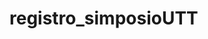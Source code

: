 # registro_simposioUTT
<!DOCTYPE html>
<html lang="es">
<head>
    <meta charset="UTF-8">
    <meta name="viewport" content="width=device-width, initial-scale=1.0">
    <title>Registro - Programa de Conferencias y Talleres Alimentos</title>
    <link href="https://cdn.jsdelivr.net/npm/bootstrap@5.3.0-alpha1/dist/css/bootstrap.min.css" rel="stylesheet">
    <link rel="stylesheet" href="https://cdnjs.cloudflare.com/ajax/libs/font-awesome/6.4.0/css/all.min.css">
    <style>
        :root {
            --primary: #2c5aa0;
            --secondary: #3a7bd5;
            --accent: #ff7e5f;
            --light: #f8f9fa;
            --dark: #343a40;
            --success: #28a745;
            --danger: #dc3545;
            --warning: #ffc107;
        }
        
        body {
            background: linear-gradient(135deg, #f5f7fa 0%, #e4edf5 100%);
            font-family: 'Segoe UI', Tahoma, Geneva, Verdana, sans-serif;
            color: #333;
            line-height: 1.6;
        }
        
        .container {
            max-width: 1200px;
        }
        
        .header {
            background: linear-gradient(135deg, var(--primary) 0%, var(--secondary) 100%);
            color: white;
            padding: 2.5rem 2rem;
            border-radius: 15px;
            margin-bottom: 2rem;
            box-shadow: 0 10px 30px rgba(0,0,0,0.1);
            position: relative;
            overflow: hidden;
        }
        
        .header::before {
            content: "";
            position: absolute;
            top: 0;
            left: 0;
            right: 0;
            bottom: 0;
            background: url('data:image/svg+xml;utf8,<svg xmlns="http://www.w3.org/2000/svg" viewBox="0 0 100 100" preserveAspectRatio="none"><path d="M0,0 L100,0 L100,100 Z" fill="rgba(255,255,255,0.1)"/></svg>');
            background-size: cover;
        }
        
        .header-content {
            position: relative;
            z-index: 1;
        }
        
        .card {
            border-radius: 12px;
            box-shadow: 0 5px 15px rgba(0,0,0,0.05);
            margin-bottom: 1.5rem;
            border: none;
            transition: transform 0.3s ease, box-shadow 0.3s ease;
        }
        
        .card:hover {
            transform: translateY(-5px);
            box-shadow: 0 10px 25px rgba(0,0,0,0.1);
        }
        
        .card-header {
            background: linear-gradient(135deg, var(--secondary) 0%, var(--primary) 100%);
            color: white;
            border-radius: 12px 12px 0 0 !important;
            padding: 1.2rem 1.5rem;
            font-weight: 600;
        }
        
        .btn-primary {
            background: linear-gradient(135deg, var(--secondary) 0%, var(--primary) 100%);
            border: none;
            padding: 0.7rem 1.5rem;
            font-weight: 600;
            border-radius: 8px;
            transition: all 0.3s ease;
        }
        
        .btn-primary:hover {
            transform: translateY(-2px);
            box-shadow: 0 5px 15px rgba(58, 123, 213, 0.4);
        }
        
        .taller-card {
            transition: all 0.3s ease;
            cursor: pointer;
            height: 100%;
        }
        
        .taller-card:hover {
            transform: translateY(-5px);
        }
        
        .taller-selected {
            border: 2px solid var(--secondary);
            background-color: #f0f7ff;
        }
        
        .taller-full {
            background-color: #fff5f5;
            border: 1px solid #f5c6cb;
            opacity: 0.8;
        }
        
        .badge-full {
            background-color: var(--danger);
        }
        
        .horario-section {
            margin-bottom: 2rem;
            padding: 1.5rem;
            background-color: white;
            border-radius: 10px;
            box-shadow: 0 3px 10px rgba(0,0,0,0.05);
        }
        
        .horario-title {
            color: var(--primary);
            border-bottom: 2px solid var(--secondary);
            padding-bottom: 0.5rem;
            margin-bottom: 1.5rem;
            font-weight: 700;
        }
        
        .progress {
            height: 10px;
            border-radius: 5px;
        }
        
        /* Estilos para la constancia tipo PowerPoint */
        .constancia-powerpoint {
            background: linear-gradient(135deg, #1a3a6a 0%, #2c5aa0 100%);
            color: white;
            min-height: 600px;
            border-radius: 15px;
            box-shadow: 0 15px 40px rgba(0,0,0,0.3);
            position: relative;
            overflow: hidden;
            display: flex;
            flex-direction: column;
            justify-content: center;
            padding: 3rem;
        }
        
        .constancia-powerpoint::before {
            content: "";
            position: absolute;
            top: 0;
            left: 0;
            right: 0;
            bottom: 0;
            background: 
                radial-gradient(circle at 20% 80%, rgba(255,255,255,0.1) 0%, transparent 50%),
                radial-gradient(circle at 80% 20%, rgba(255,255,255,0.05) 0%, transparent 50%);
            pointer-events: none;
        }
        
        .constancia-logo {
            text-align: center;
            margin-bottom: 2rem;
        }
        
        .logo-circle {
            width: 120px;
            height: 120px;
            background: white;
            border-radius: 50%;
            display: inline-flex;
            align-items: center;
            justify-content: center;
            box-shadow: 0 5px 15px rgba(0,0,0,0.2);
        }
        
        .logo-text {
            color: #2c5aa0;
            font-weight: 800;
            font-size: 1.8rem;
            line-height: 1;
        }
        
        .constancia-title {
            text-align: center;
            margin-bottom: 3rem;
        }
        
        .constancia-main-title {
            font-size: 3.5rem;
            font-weight: 800;
            margin-bottom: 1rem;
            text-transform: uppercase;
            letter-spacing: 2px;
            text-shadow: 2px 2px 4px rgba(0,0,0,0.3);
        }
        
        .constancia-subtitle {
            font-size: 1.8rem;
            font-weight: 300;
            margin-bottom: 0.5rem;
        }
        
        .constancia-institution {
            font-size: 1.4rem;
            font-weight: 600;
            color: #a8d1ff;
        }
        
        .constancia-body {
            text-align: center;
            margin: 2rem 0;
        }
        
        .constancia-to {
            font-size: 1.8rem;
            margin-bottom: 2rem;
            font-weight: 300;
        }
        
        .constancia-name {
            font-size: 2.5rem;
            font-weight: 700;
            margin: 2rem 0;
            padding: 1.5rem;
            background: rgba(255,255,255,0.1);
            border-radius: 10px;
            border: 2px solid rgba(255,255,255,0.2);
            backdrop-filter: blur(10px);
        }
        
        .constancia-text {
            font-size: 1.3rem;
            line-height: 1.6;
            margin-bottom: 1.5rem;
            font-weight: 300;
        }
        
        .constancia-event {
            font-weight: 600;
            color: #a8d1ff;
        }
        
        .constancia-footer {
            margin-top: 3rem;
            text-align: center;
            border-top: 1px solid rgba(255,255,255,0.2);
            padding-top: 2rem;
        }
        
        .constancia-date {
            font-size: 1.2rem;
            font-weight: 300;
        }
        
        .constancia-place {
            font-size: 1.1rem;
            font-weight: 300;
            color: #a8d1ff;
            margin-top: 0.5rem;
        }
        
        footer {
            text-align: center;
            margin-top: 3rem;
            padding: 2rem;
            color: #6c757d;
            font-size: 0.9rem;
            border-top: 1px solid #e9ecef;
        }
        
        .form-label {
            font-weight: 600;
            color: var(--dark);
            margin-bottom: 0.5rem;
        }
        
        .form-control, .form-select {
            border-radius: 8px;
            padding: 0.7rem 1rem;
            border: 1px solid #ced4da;
            transition: all 0.3s ease;
        }
        
        .form-control:focus, .form-select:focus {
            border-color: var(--secondary);
            box-shadow: 0 0 0 0.25rem rgba(58, 123, 213, 0.25);
        }
        
        .step-indicator {
            display: flex;
            justify-content: space-between;
            margin-bottom: 2rem;
            position: relative;
        }
        
        .step-indicator::before {
            content: '';
            position: absolute;
            top: 15px;
            left: 0;
            right: 0;
            height: 2px;
            background-color: #e9ecef;
            z-index: 1;
        }
        
        .step {
            display: flex;
            flex-direction: column;
            align-items: center;
            position: relative;
            z-index: 2;
        }
        
        .step-number {
            width: 35px;
            height: 35px;
            border-radius: 50%;
            background-color: #e9ecef;
            display: flex;
            align-items: center;
            justify-content: center;
            font-weight: 700;
            margin-bottom: 0.5rem;
            color: #6c757d;
        }
        
        .step.active .step-number {
            background-color: var(--primary);
            color: white;
        }
        
        .step.completed .step-number {
            background-color: var(--success);
            color: white;
        }
        
        .step-label {
            font-size: 0.85rem;
            font-weight: 600;
            color: #6c757d;
        }
        
        .step.active .step-label {
            color: var(--primary);
        }
        
        .admin-panel {
            background: linear-gradient(135deg, #f8f9fa 0%, #e9ecef 100%);
            border-radius: 10px;
            padding: 1.5rem;
        }
        
        .taller-info {
            font-size: 0.85rem;
            color: #6c757d;
        }
        
        .seleccionados-container {
            background-color: #f8f9fa;
            border-radius: 10px;
            padding: 1.5rem;
            margin-bottom: 1.5rem;
        }
        
        .seleccionados-list {
            list-style-type: none;
            padding: 0;
        }
        
        .seleccionados-list li {
            padding: 0.5rem 0;
            border-bottom: 1px solid #e9ecef;
        }
        
        .seleccionados-list li:last-child {
            border-bottom: none;
        }
        
        @media (max-width: 768px) {
            .header {
                padding: 1.5rem 1rem;
            }
            
            .constancia-powerpoint {
                padding: 2rem 1.5rem;
                min-height: 500px;
            }
            
            .constancia-main-title {
                font-size: 2.5rem;
            }
            
            .constancia-subtitle {
                font-size: 1.4rem;
            }
            
            .constancia-name {
                font-size: 2rem;
                padding: 1rem;
            }
            
            .constancia-text {
                font-size: 1.1rem;
            }
            
            .step-label {
                font-size: 0.75rem;
            }
        }
        
        @media print {
            .card:not(.constancia-container), .header, footer, .step-indicator, .btn, .progress {
                display: none !important;
            }
            
            .constancia-container {
                box-shadow: none !important;
                border: none !important;
                margin: 0 !important;
                padding: 0 !important;
            }
            
            .constancia-powerpoint {
                box-shadow: none !important;
                page-break-inside: avoid;
                min-height: 100vh;
                border-radius: 0;
            }
            
            body {
                background: white !important;
            }
        }
    </style>
</head>
<body>
    <div class="container my-5">
        <!-- Encabezado -->
        <div class="header text-center">
            <div class="header-content">
                <h1 class="display-5 fw-bold">PROGRAMA DE CONFERENCIAS Y TALLERES ALIMENTOS</h1>
                <p class="lead fs-4">Universidad Tecnológica de Tehuacán</p>
                <p class="mb-0 fs-5">23 y 24 de Octubre</p>
                <p class="mt-2 fs-6">"Mano de la mano por unos alimentos y un futuro mejores"</p>
            </div>
        </div>

        <!-- Indicador de pasos -->
        <div class="step-indicator">
            <div class="step active">
                <div class="step-number">1</div>
                <div class="step-label">Registro</div>
            </div>
            <div class="step">
                <div class="step-number">2</div>
                <div class="step-label">Talleres</div>
            </div>
            <div class="step">
                <div class="step-number">3</div>
                <div class="step-label">Confirmación</div>
            </div>
        </div>

        <!-- Formulario de registro -->
        <div class="card">
            <div class="card-header">
                <h2 class="mb-0"><i class="fas fa-user-plus me-2"></i>Registro de Estudiantes</h2>
            </div>
            <div class="card-body">
                <form id="registroForm">
                    <div class="row mb-4">
                        <div class="col-md-6 mb-3">
                            <label for="nombre" class="form-label">Nombre completo</label>
                            <input type="text" class="form-control" id="nombre" required>
                        </div>
                        <div class="col-md-6 mb-3">
                            <label for="matricula" class="form-label">Matrícula</label>
                            <input type="text" class="form-control" id="matricula" required>
                        </div>
                    </div>
                    <div class="row mb-4">
                        <div class="col-md-6 mb-3">
                            <label for="email" class="form-label">Correo electrónico</label>
                            <input type="email" class="form-control" id="email" required>
                        </div>
                        <div class="col-md-6 mb-3">
                            <label for="cuatrimestre" class="form-label">Cuatrimestre</label>
                            <select class="form-select" id="cuatrimestre" required>
                                <option value="">Selecciona tu cuatrimestre</option>
                                <option value="1°">1° Cuatrimestre</option>
                                <option value="4°">4° Cuatrimestre</option>
                                <option value="7°">7° Cuatrimestre</option>
                                <option value="10°">10° Cuatrimestre</option>
                            </select>
                        </div>
                    </div>
                    
                    <!-- Selección de talleres del día 23 -->
                    <div class="mb-4">
                        <h4 class="mb-3"><i class="fas fa-wrench me-2"></i>Selecciona 2 talleres para el día 23 de octubre</h4>
                        <p class="text-muted mb-4">Puedes seleccionar cualquier combinación de talleres, sin restricciones de horario.</p>
                        
                        <!-- Talleres seleccionados -->
                        <div class="seleccionados-container">
                            <h5 class="mb-3"><i class="fas fa-check-circle me-2 text-success"></i>Talleres Seleccionados</h5>
                            <ul class="seleccionados-list" id="talleresSeleccionadosList">
                                <li class="text-muted">Aún no has seleccionado talleres</li>
                            </ul>
                        </div>
                        
                        <!-- Mañana 8:00-11:00 -->
                        <div class="horario-section">
                            <h5 class="horario-title"><i class="far fa-sun me-2"></i>Horario de Mañana (8:00 - 11:00 h)</h5>
                            <div id="talleresMananaContainer" class="row">
                                <!-- Los talleres de mañana se cargarán aquí -->
                            </div>
                        </div>
                        
                        <!-- Tarde 12:00-15:00 -->
                        <div class="horario-section">
                            <h5 class="horario-title"><i class="far fa-moon me-2"></i>Horario de Tarde (12:00 - 15:00 h)</h5>
                            <div id="talleresTardeContainer" class="row">
                                <!-- Los talleres de tarde se cargarán aquí -->
                            </div>
                        </div>
                        
                        <div class="mt-2 text-muted">
                            <small><i class="fas fa-info-circle me-1"></i> Cada taller tiene un límite de 30 participantes</small>
                        </div>
                    </div>
                    
                    <div class="d-grid">
                        <button type="submit" class="btn btn-primary btn-lg py-2">
                            <i class="fas fa-paper-plane me-2"></i>Completar Registro
                        </button>
                    </div>
                </form>
            </div>
        </div>

        <!-- Área de administración (solo para organizadores) -->
        <div class="card mt-4">
            <div class="card-header">
                <h2 class="mb-0"><i class="fas fa-tools me-2"></i>Panel de Administración</h2>
            </div>
            <div class="card-body">
                <div class="admin-panel">
                    <div class="mb-3">
                        <label for="adminPassword" class="form-label">Contraseña de administrador</label>
                        <input type="password" class="form-control" id="adminPassword" placeholder="Ingresa la contraseña">
                    </div>
                    <button id="adminBtn" class="btn btn-outline-primary">
                        <i class="fas fa-lock me-2"></i>Acceder
                    </button>
                    
                    <div id="adminPanel" class="mt-4" style="display: none;">
                        <h5><i class="fas fa-users me-2"></i>Lista de inscritos por taller</h5>
                        <div id="listaTalleresAdmin" class="mb-4">
                            <!-- Lista de talleres con inscritos -->
                        </div>
                        
                        <h5><i class="fas fa-clipboard-check me-2"></i>Control de asistencia</h5>
                        <div class="mb-3">
                            <label for="selectTallerAsistencia" class="form-label">Seleccionar taller</label>
                            <select class="form-select" id="selectTallerAsistencia">
                                <!-- Opciones de talleres -->
                            </select>
                        </div>
                        <div id="listaAsistencia" class="mb-4">
                            <!-- Lista de estudiantes para pasar lista -->
                        </div>
                    </div>
                </div>
            </div>
        </div>

        <!-- Área de constancias -->
        <div class="card mt-4 constancia-container">
            <div class="card-header">
                <h2 class="mb-0"><i class="fas fa-certificate me-2"></i>Reconocimiento de Participación</h2>
            </div>
            <div class="card-body p-0">
                <div class="constancia-powerpoint">
                    <!-- Logo UTT -->
                    <div class="constancia-logo">
                        <div class="logo-circle">
                            <div class="logo-text">UTT</div>
                        </div>
                    </div>
                    
                    <!-- Título principal -->
                    <div class="constancia-title">
                        <h1 class="constancia-main-title">Reconocimiento</h1>
                        <div class="constancia-subtitle">La Universidad Tecnológica de Tehuacán</div>
                        <div class="constancia-institution">Otorga el presente</div>
                    </div>
                    
                    <!-- Cuerpo del reconocimiento -->
                    <div class="constancia-body">
                        <div class="constancia-to">A:</div>
                        <div class="constancia-name" id="nombreConstancia">[Nombre del Estudiante]</div>
                        
                        <div class="constancia-text">
                            Por su destacada participación en el programa académico
                        </div>
                        <div class="constancia-text">
                            <span class="constancia-event">"Conferencias y Talleres Alimentos 2024"</span>
                        </div>
                        <div class="constancia-text">
                            realizado los días 23 y 24 de octubre del presente año
                        </div>
                    </div>
                    
                    <!-- Pie de página -->
                    <div class="constancia-footer">
                        <div class="constancia-date">Tehuacán, Puebla, Octubre 2024</div>
                        <div class="constancia-place">Universidad Tecnológica de Tehuacán</div>
                    </div>
                </div>
                
                <!-- Progreso de asistencia y botón de impresión -->
                <div class="p-4">
                    <div class="progress mb-3">
                        <div id="progresoAsistencia" class="progress-bar" role="progressbar" style="width: 0%;" 
                             aria-valuenow="0" aria-valuemin="0" aria-valuemax="100">0%</div>
                    </div>
                    <small class="text-muted d-block mb-3">Progreso de asistencia (requerido 85-90% para reconocimiento)</small>
                    
                    <div class="text-center">
                        <button id="imprimirConstancia" class="btn btn-primary" disabled>
                            <i class="fas fa-print me-2"></i>Imprimir Reconocimiento
                        </button>
                    </div>
                </div>
            </div>
        </div>
    </div>

    <footer>
        <p>Universidad Tecnológica de Tehuacán | Programa de Conferencias y Talleres Alimentos</p>
        <p>23 y 24 de Octubre | "Mano de la mano por unos alimentos y un futuro mejores"</p>
    </footer>

    <script>
        // Datos de los talleres del 23 de octubre organizados por horarios
        const talleres = {
            manana: [
                { 
                    id: 'taller1-manana', 
                    nombre: 'Alimentación adecuada y sostenible para la salud y rendimiento físico', 
                    horario: '08:00 - 11:00 h', 
                    lugar: 'Sala Audiovisual del Edificio A',
                    instructores: 'MNA. Alejo Enrique Guerrero Alarcón',
                    cupo: 30,
                    inscritos: []
                },
                { 
                    id: 'taller2', 
                    nombre: 'Elaboración de cremas Cosméticas', 
                    horario: '08:00 - 11:00 h', 
                    lugar: 'Lab. De Fisiocquímica',
                    instructores: 'Dr. Humberto Rafael Bravo',
                    cupo: 30,
                    inscritos: []
                },
                { 
                    id: 'taller3', 
                    nombre: 'Fundamentos de la Extracción Fitoquímica', 
                    horario: '08:00 - 11:00 h', 
                    lugar: 'Lab. de Microbiología',
                    instructores: 'Ingeniero Farmacobiólogo Eulalio Miguel Valiente Flores',
                    cupo: 30,
                    inscritos: []
                },
                { 
                    id: 'taller5', 
                    nombre: 'Producción de hongo seta (Pleurotus ostreatus)', 
                    horario: '08:00 - 11:00 h', 
                    lugar: 'Laboratorio de Microbiología',
                    instructores: 'Mtra. Patricia Hernández Herrera',
                    cupo: 30,
                    inscritos: []
                },
                { 
                    id: 'taller6', 
                    nombre: '¡No más Word! Escribe tu Tesis en, LaTeX, un Editor de Textos Científicos', 
                    horario: '08:00 - 11:00 h', 
                    lugar: 'LC-Alimentos',
                    instructores: 'Dr. Jacinto Sandoval Lira',
                    cupo: 30,
                    inscritos: []
                },
                { 
                    id: 'taller7', 
                    nombre: 'Determinación de vida de anaquel acelerada', 
                    horario: '08:00 - 11:00 h', 
                    lugar: 'Lab de computo de ACSYP y Lab de Inv y transferencia',
                    instructores: 'Mtro Miguel García Flores / Cecilia García Santos',
                    cupo: 30,
                    inscritos: []
                },
                { 
                    id: 'taller8', 
                    nombre: 'Cálculo dietosintético y distribución de macronutrientes', 
                    horario: '08:00 - 11:00 h', 
                    lugar: 'Sala de Biblioteca',
                    instructores: 'Ing. Areli Ramírez Moreno',
                    cupo: 30,
                    inscritos: []
                },
                { 
                    id: 'taller9-manana', 
                    nombre: 'Taller de Elaboración de Helado', 
                    horario: '08:00 - 12:00 h', 
                    lugar: 'Taller de Lácteos',
                    instructores: 'Mtro. Carlos Roberto Camarillo Rojas',
                    cupo: 30,
                    inscritos: []
                },
                { 
                    id: 'taller4-manana', 
                    nombre: 'Diseño de etiquetas para productos alimenticios', 
                    horario: '09:00 - 11:00 h', 
                    lugar: 'Lab de computo de TICs',
                    instructores: 'Mtra Alejandra Velasco Reyes',
                    cupo: 30,
                    inscritos: []
                }
            ],
            tarde: [
                { 
                    id: 'taller1-tarde', 
                    nombre: 'Etiquetado nutricional', 
                    horario: '12:00 - 15:00 h', 
                    lugar: 'Sala Audiovisual del Edificio A',
                    instructores: 'L.N Ángel Aparicio Alfaro',
                    cupo: 30,
                    inscritos: []
                },
                { 
                    id: 'taller2-tarde', 
                    nombre: 'Elaboración de cremas Cosméticas', 
                    horario: '12:00 - 15:00 h', 
                    lugar: 'Lab. De Fisiocquímica',
                    instructores: 'Dr. Humberto Rafael Bravo',
                    cupo: 30,
                    inscritos: []
                },
                { 
                    id: 'taller3-tarde', 
                    nombre: 'Fundamentos de la Extracción Fitoquímica', 
                    horario: '12:00 - 15:00 h', 
                    lugar: 'Lab. de Microbiología',
                    instructores: 'Ingeniero Farmacobiólogo Eulalio Miguel Valiente Flores',
                    cupo: 30,
                    inscritos: []
                },
                { 
                    id: 'taller5-tarde', 
                    nombre: 'Producción de hongo seta (Pleurotus ostreatus)', 
                    horario: '12:00 - 15:00 h', 
                    lugar: 'Laboratorio de Microbiología',
                    instructores: 'Mtra. Patricia Hernández Herrera',
                    cupo: 30,
                    inscritos: []
                },
                { 
                    id: 'taller6-tarde', 
                    nombre: '¡No más Word! Escribe tu Tesis en, LaTeX, un Editor de Textos Científicos', 
                    horario: '12:00 - 15:00 h', 
                    lugar: 'LC-Alimentos',
                    instructores: 'Dr. Jacinto Sandoval Lira',
                    cupo: 30,
                    inscritos: []
                },
                { 
                    id: 'taller7-tarde', 
                    nombre: 'Determinación de vida de anaquel acelerada', 
                    horario: '12:00 - 15:00 h', 
                    lugar: 'Lab de computo de ACSYP y Lab de Inv y transferencia',
                    instructores: 'Mtro Miguel García Flores / Cecilia García Santos',
                    cupo: 30,
                    inscritos: []
                },
                { 
                    id: 'taller8-tarde', 
                    nombre: 'Cálculo dietosintético y distribución de macronutrientes', 
                    horario: '12:00 - 15:00 h', 
                    lugar: 'Sala de Biblioteca',
                    instructores: 'Ing. Areli Ramírez Moreno',
                    cupo: 30,
                    inscritos: []
                },
                { 
                    id: 'taller9-tarde', 
                    nombre: 'Taller de Elaboración de Helado', 
                    horario: '12:00 - 16:00 h', 
                    lugar: 'Taller de Lácteos',
                    instructores: 'Mtro. Carlos Roberto Camarillo Rojas',
                    cupo: 30,
                    inscritos: []
                },
                { 
                    id: 'taller4-tarde', 
                    nombre: 'Diseño de etiquetas para productos alimenticios', 
                    horario: '13:00 - 15:00 h', 
                    lugar: 'Lab de computo de TICs',
                    instructores: 'Mtra Alejandra Velasco Reyes',
                    cupo: 30,
                    inscritos: []
                }
            ]
        };

        // Variables globales
        let estudiantesRegistrados = [];
        let talleresSeleccionados = [];
        
        // Inicializar la aplicación
        document.addEventListener('DOMContentLoaded', function() {
            cargarTalleres();
            inicializarEventos();
        });
        
        // Cargar los talleres en la interfaz organizados por horarios
        function cargarTalleres() {
            // Cargar talleres de mañana
            const containerManana = document.getElementById('talleresMananaContainer');
            containerManana.innerHTML = '';
            
            talleres.manana.forEach(taller => {
                const porcentaje = (taller.inscritos.length / taller.cupo) * 100;
                const cupoLleno = taller.inscritos.length >= taller.cupo;
                const estaSeleccionado = talleresSeleccionados.includes(taller.id);
                
                const card = document.createElement('div');
                card.className = `col-md-6 col-lg-4 mb-3 taller-card ${estaSeleccionado ? 'taller-selected' : ''} ${cupoLleno ? 'taller-full' : ''}`;
                card.innerHTML = `
                    <div class="card h-100">
                        <div class="card-body">
                            <h6 class="card-title">${taller.nombre}</h6>
                            <p class="card-text taller-info"><i class="far fa-clock me-1"></i>${taller.horario}</p>
                            <p class="card-text taller-info"><i class="fas fa-map-marker-alt me-1"></i>${taller.lugar}</p>
                            <p class="card-text taller-info"><i class="fas fa-user me-1"></i>${taller.instructores}</p>
                            <div class="d-flex justify-content-between align-items-center">
                                <div class="form-check">
                                    <input class="form-check-input taller-checkbox" type="checkbox" 
                                           id="${taller.id}" value="${taller.id}" 
                                           ${cupoLleno ? 'disabled' : ''} ${estaSeleccionado ? 'checked' : ''}>
                                    <label class="form-check-label" for="${taller.id}">
                                        Seleccionar
                                    </label>
                                </div>
                                <span class="badge ${cupoLleno ? 'badge-full' : 'bg-primary'}">
                                    ${taller.inscritos.length}/${taller.cupo}
                                </span>
                            </div>
                            <div class="progress mt-2">
                                <div class="progress-bar ${porcentaje >= 100 ? 'bg-danger' : 'bg-success'}" 
                                     role="progressbar" style="width: ${Math.min(porcentaje, 100)}%;" 
                                     aria-valuenow="${porcentaje}" aria-valuemin="0" aria-valuemax="100">
                                    ${Math.round(porcentaje)}%
                                </div>
                            </div>
                        </div>
                    </div>
                `;
                containerManana.appendChild(card);
            });
            
            // Cargar talleres de tarde
            const containerTarde = document.getElementById('talleresTardeContainer');
            containerTarde.innerHTML = '';
            
            talleres.tarde.forEach(taller => {
                const porcentaje = (taller.inscritos.length / taller.cupo) * 100;
                const cupoLleno = taller.inscritos.length >= taller.cupo;
                const estaSeleccionado = talleresSeleccionados.includes(taller.id);
                
                const card = document.createElement('div');
                card.className = `col-md-6 col-lg-4 mb-3 taller-card ${estaSeleccionado ? 'taller-selected' : ''} ${cupoLleno ? 'taller-full' : ''}`;
                card.innerHTML = `
                    <div class="card h-100">
                        <div class="card-body">
                            <h6 class="card-title">${taller.nombre}</h6>
                            <p class="card-text taller-info"><i class="far fa-clock me-1"></i>${taller.horario}</p>
                            <p class="card-text taller-info"><i class="fas fa-map-marker-alt me-1"></i>${taller.lugar}</p>
                            <p class="card-text taller-info"><i class="fas fa-user me-1"></i>${taller.instructores}</p>
                            <div class="d-flex justify-content-between align-items-center">
                                <div class="form-check">
                                    <input class="form-check-input taller-checkbox" type="checkbox" 
                                           id="${taller.id}" value="${taller.id}" 
                                           ${cupoLleno ? 'disabled' : ''} ${estaSeleccionado ? 'checked' : ''}>
                                    <label class="form-check-label" for="${taller.id}">
                                        Seleccionar
                                    </label>
                                </div>
                                <span class="badge ${cupoLleno ? 'badge-full' : 'bg-primary'}">
                                    ${taller.inscritos.length}/${taller.cupo}
                                </span>
                            </div>
                            <div class="progress mt-2">
                                <div class="progress-bar ${porcentaje >= 100 ? 'bg-danger' : 'bg-success'}" 
                                     role="progressbar" style="width: ${Math.min(porcentaje, 100)}%;" 
                                     aria-valuenow="${porcentaje}" aria-valuemin="0" aria-valuemax="100">
                                    ${Math.round(porcentaje)}%
                                </div>
                            </div>
                        </div>
                    </div>
                `;
                containerTarde.appendChild(card);
            });
            
            // Actualizar también el selector de talleres para administración
            actualizarSelectorTalleres();
            actualizarListaSeleccionados();
        }
        
        // Inicializar eventos
        function inicializarEventos() {
            // Evento para el formulario de registro
            document.getElementById('registroForm').addEventListener('submit', function(e) {
                e.preventDefault();
                registrarEstudiante();
            });
            
            // Evento para checkboxes de talleres (limitar a 2 selecciones)
            document.addEventListener('change', function(e) {
                if (e.target.classList.contains('taller-checkbox')) {
                    manejarSeleccionTaller(e.target);
                }
            });
            
            // Evento para el botón de administrador
            document.getElementById('adminBtn').addEventListener('click', function() {
                const password = document.getElementById('adminPassword').value;
                if (password === 'admin123') { // Contraseña de ejemplo
                    document.getElementById('adminPanel').style.display = 'block';
                    cargarPanelAdministracion();
                } else {
                    alert('Contraseña incorrecta');
                }
            });
            
            // Evento para el selector de talleres en administración
            document.getElementById('selectTallerAsistencia').addEventListener('change', function() {
                cargarListaAsistencia(this.value);
            });
            
            // Evento para imprimir constancia
            document.getElementById('imprimirConstancia').addEventListener('click', function() {
                window.print();
            });
        }
        
        // Manejar la selección de talleres
        function manejarSeleccionTaller(checkbox) {
            const idTaller = checkbox.value;
            
            if (checkbox.checked) {
                // Verificar si ya se han seleccionado 2 talleres
                if (talleresSeleccionados.length >= 2) {
                    checkbox.checked = false;
                    alert('Solo puedes seleccionar 2 talleres. Deselecciona uno primero.');
                    return;
                }
                
                // Verificar disponibilidad
                let tallerEncontrado = null;
                for (const grupo in talleres) {
                    tallerEncontrado = talleres[grupo].find(t => t.id === idTaller);
                    if (tallerEncontrado) break;
                }
                
                if (tallerEncontrado && tallerEncontrado.inscritos.length >= tallerEncontrado.cupo) {
                    checkbox.checked = false;
                    alert(`El taller "${tallerEncontrado.nombre}" ya está lleno. Por favor selecciona otro.`);
                    return;
                }
                
                talleresSeleccionados.push(idTaller);
            } else {
                // Remover de la lista de seleccionados
                const index = talleresSeleccionados.indexOf(idTaller);
                if (index > -1) {
                    talleresSeleccionados.splice(index, 1);
                }
            }
            
            // Actualizar la interfaz
            actualizarListaSeleccionados();
            cargarTalleres(); // Recargar para actualizar estilos
        }
        
        // Actualizar la lista de talleres seleccionados
        function actualizarListaSeleccionados() {
            const lista = document.getElementById('talleresSeleccionadosList');
            lista.innerHTML = '';
            
            if (talleresSeleccionados.length === 0) {
                lista.innerHTML = '<li class="text-muted">Aún no has seleccionado talleres</li>';
                return;
            }
            
            talleresSeleccionados.forEach(idTaller => {
                let tallerEncontrado = null;
                for (const grupo in talleres) {
                    tallerEncontrado = talleres[grupo].find(t => t.id === idTaller);
                    if (tallerEncontrado) break;
                }
                
                if (tallerEncontrado) {
                    const li = document.createElement('li');
                    li.innerHTML = `<strong>${tallerEncontrado.nombre}</strong> <span class="text-muted">(${tallerEncontrado.horario})</span>`;
                    lista.appendChild(li);
                }
            });
        }
        
        // Registrar un estudiante
        function registrarEstudiante() {
            const nombre = document.getElementById('nombre').value;
            const matricula = document.getElementById('matricula').value;
            const email = document.getElementById('email').value;
            const cuatrimestre = document.getElementById('cuatrimestre').value;
            
            // Verificar que se haya seleccionado un cuatrimestre
            if (!cuatrimestre) {
                alert('Debes seleccionar tu cuatrimestre');
                return;
            }
            
            // Verificar que se hayan seleccionado exactamente 2 talleres
            if (talleresSeleccionados.length !== 2) {
                alert('Debes seleccionar exactamente 2 talleres');
                return;
            }
            
            // Verificar disponibilidad
            for (const idTaller of talleresSeleccionados) {
                let tallerEncontrado = null;
                
                // Buscar en todos los grupos de talleres
                for (const grupo in talleres) {
                    tallerEncontrado = talleres[grupo].find(t => t.id === idTaller);
                    if (tallerEncontrado) break;
                }
                
                if (tallerEncontrado && tallerEncontrado.inscritos.length >= tallerEncontrado.cupo) {
                    alert(`El taller "${tallerEncontrado.nombre}" ya está lleno. Por favor selecciona otro.`);
                    return;
                }
            }
            
            // Registrar estudiante
            const estudiante = {
                id: Date.now().toString(),
                nombre,
                matricula,
                email,
                cuatrimestre,
                talleres: [...talleresSeleccionados], // Copia del array
                asistencia: {
                    talleres: {}
                }
            };
            
            // Agregar a los talleres seleccionados
            for (const idTaller of talleresSeleccionados) {
                for (const grupo in talleres) {
                    const taller = talleres[grupo].find(t => t.id === idTaller);
                    if (taller) {
                        taller.inscritos.push(estudiante.id);
                        break;
                    }
                }
            }
            
            estudiantesRegistrados.push(estudiante);
            
            // Actualizar interfaz
            talleresSeleccionados = []; // Reiniciar selecciones
            cargarTalleres();
            document.getElementById('registroForm').reset();
            
            // Mostrar confirmación
            alert(`¡Registro exitoso, ${nombre}!\nTu registro ha sido completado correctamente.`);
            
            // Actualizar constancia
            actualizarConstancia(estudiante);
        }
        
        // Cargar panel de administración
        function cargarPanelAdministracion() {
            const container = document.getElementById('listaTalleresAdmin');
            container.innerHTML = '';
            
            // Combinar todos los talleres para mostrar en administración
            const todosTalleres = [...talleres.manana, ...talleres.tarde];
            
            todosTalleres.forEach(taller => {
                const card = document.createElement('div');
                card.className = 'card mb-2';
                card.innerHTML = `
                    <div class="card-body py-2">
                        <h6 class="card-title mb-1">${taller.nombre}</h6>
                        <p class="card-text mb-1"><small><strong>Horario:</strong> ${taller.horario}</small></p>
                        <p class="card-text mb-1"><small><strong>Lugar:</strong> ${taller.lugar}</small></p>
                        <p class="card-text mb-1"><small><strong>Inscritos:</strong> ${taller.inscritos.length}/${taller.cupo}</small></p>
                        <button class="btn btn-sm btn-outline-primary ver-inscritos" data-taller="${taller.id}">
                            Ver inscritos
                        </button>
                    </div>
                `;
                container.appendChild(card);
            });
            
            // Agregar eventos a los botones de ver inscritos
            document.querySelectorAll('.ver-inscritos').forEach(btn => {
                btn.addEventListener('click', function() {
                    const idTaller = this.getAttribute('data-taller');
                    mostrarInscritosTaller(idTaller);
                });
            });
        }
        
        // Mostrar estudiantes inscritos en un taller
        function mostrarInscritosTaller(idTaller) {
            let tallerEncontrado = null;
            
            // Buscar en todos los grupos de talleres
            for (const grupo in talleres) {
                tallerEncontrado = talleres[grupo].find(t => t.id === idTaller);
                if (tallerEncontrado) break;
            }
            
            if (!tallerEncontrado) return;
            
            let lista = `Estudiantes inscritos en: ${tallerEncontrado.nombre}\nHorario: ${tallerEncontrado.horario}\n\n`;
            
            if (tallerEncontrado.inscritos.length === 0) {
                lista += 'No hay estudiantes inscritos en este taller.';
            } else {
                tallerEncontrado.inscritos.forEach(idEstudiante => {
                    const estudiante = estudiantesRegistrados.find(e => e.id === idEstudiante);
                    if (estudiante) {
                        lista += `- ${estudiante.nombre} (${estudiante.matricula}) - ${estudiante.cuatrimestre} Cuatrimestre\n`;
                    }
                });
            }
            
            alert(lista);
        }
        
        // Cargar lista de asistencia para un taller
        function cargarListaAsistencia(idTaller) {
            const container = document.getElementById('listaAsistencia');
            container.innerHTML = '';
            
            let tallerEncontrado = null;
            
            // Buscar en todos los grupos de talleres
            for (const grupo in talleres) {
                tallerEncontrado = talleres[grupo].find(t => t.id === idTaller);
                if (tallerEncontrado) break;
            }
            
            if (!tallerEncontrado) return;
            
            const card = document.createElement('div');
            card.className = 'card';
            card.innerHTML = `
                <div class="card-header">
                    <h6 class="mb-0">Lista de asistencia: ${tallerEncontrado.nombre}</h6>
                    <small class="text-muted">${tallerEncontrado.horario} - ${tallerEncontrado.lugar}</small>
                </div>
                <div class="card-body">
                    ${tallerEncontrado.inscritos.map(idEstudiante => {
                        const estudiante = estudiantesRegistrados.find(e => e.id === idEstudiante);
                        if (!estudiante) return '';
                        
                        return `
                            <div class="form-check mb-2">
                                <input class="form-check-input asistencia-checkbox" type="checkbox" 
                                       id="asist-${estudiante.id}" data-estudiante="${estudiante.id}" 
                                       data-taller="${idTaller}" ${estudiante.asistencia.talleres[idTaller] ? 'checked' : ''}>
                                <label class="form-check-label" for="asist-${estudiante.id}">
                                    ${estudiante.nombre} (${estudiante.matricula}) - ${estudiante.cuatrimestre}
                                </label>
                            </div>
                        `;
                    }).join('')}
                    <button class="btn btn-sm btn-success guardar-asistencia" data-taller="${idTaller}">
                        Guardar asistencia
                    </button>
                </div>
            `;
            container.appendChild(card);
            
            // Agregar evento al botón de guardar asistencia
            document.querySelector('.guardar-asistencia').addEventListener('click', function() {
                guardarAsistenciaTaller(idTaller);
            });
        }
        
        // Guardar asistencia de un taller
        function guardarAsistenciaTaller(idTaller) {
            const checkboxes = document.querySelectorAll(`.asistencia-checkbox[data-taller="${idTaller}"]`);
            
            checkboxes.forEach(checkbox => {
                const idEstudiante = checkbox.getAttribute('data-estudiante');
                const estudiante = estudiantesRegistrados.find(e => e.id === idEstudiante);
                
                if (estudiante) {
                    estudiante.asistencia.talleres[idTaller] = checkbox.checked;
                }
            });
            
            alert('Asistencia guardada correctamente');
            
            // Actualizar progreso de asistencia para todos los estudiantes
            estudiantesRegistrados.forEach(est => {
                actualizarConstancia(est);
            });
        }
        
        // Actualizar constancia de un estudiante
        function actualizarConstancia(estudiante) {
            document.getElementById('nombreConstancia').textContent = estudiante.nombre;
            
            // Calcular porcentaje de asistencia (solo talleres ahora)
            const porcentaje = calcularPorcentajeAsistencia(estudiante);
            document.getElementById('progresoAsistencia').style.width = `${porcentaje}%`;
            document.getElementById('progresoAsistencia').textContent = `${porcentaje}%`;
            document.getElementById('progresoAsistencia').setAttribute('aria-valuenow', porcentaje);
            
            // Habilitar botón de impresión si cumple con el porcentaje requerido
            const btnImprimir = document.getElementById('imprimirConstancia');
            if (porcentaje >= 85) {
                btnImprimir.disabled = false;
                document.getElementById('progresoAsistencia').classList.remove('bg-warning');
                document.getElementById('progresoAsistencia').classList.add('bg-success');
            } else {
                btnImprimir.disabled = true;
                document.getElementById('progresoAsistencia').classList.remove('bg-success');
                document.getElementById('progresoAsistencia').classList.add('bg-warning');
            }
        }
        
        // Calcular porcentaje de asistencia de un estudiante (solo talleres)
        function calcularPorcentajeAsistencia(estudiante) {
            let totalEventos = 0;
            let eventosAsistidos = 0;
            
            // Contar talleres (2 talleres seleccionados)
            totalEventos += 2;
            estudiante.talleres.forEach(idTaller => {
                if (estudiante.asistencia.talleres[idTaller]) {
                    eventosAsistidos++;
                }
            });
            
            return totalEventos > 0 ? Math.round((eventosAsistidos / totalEventos) * 100) : 0;
        }
        
        // Actualizar selector de talleres en administración
        function actualizarSelectorTalleres() {
            const selector = document.getElementById('selectTallerAsistencia');
            selector.innerHTML = '<option value="">Selecciona un taller</option>';
            
            // Combinar todos los talleres para el selector
            const todosTalleres = [...talleres.manana, ...talleres.tarde];
            
            todosTalleres.forEach(taller => {
                const option = document.createElement('option');
                option.value = taller.id;
                option.textContent = `${taller.nombre} (${taller.horario})`;
                selector.appendChild(option);
            });
        }
    </script>
</body>
</html>
